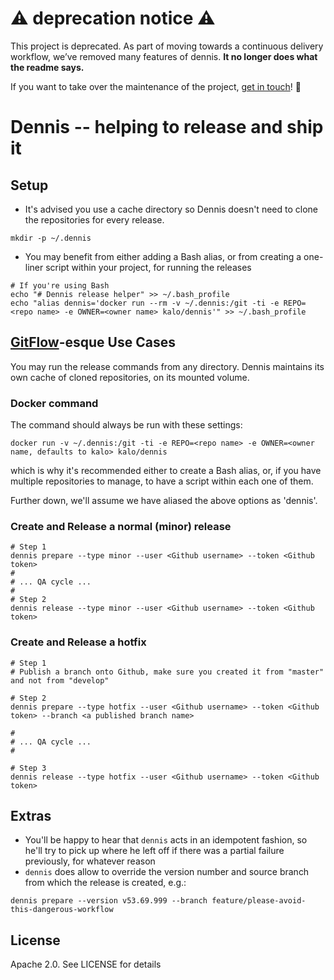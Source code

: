 # ⚠️ deprecation notice ⚠️

This project is deprecated. As part of moving towards a continuous delivery workflow, we’ve removed many features of dennis. **It no longer does what the readme says.**

If you want to take over the maintenance of the project, [get in touch](https://github.com/kalohq/dennis/issues/new)!  🖖

# Dennis -- helping to release and ship it

## Setup

- It's advised you use a cache directory so Dennis doesn't need to clone the repositories for every release.

```
mkdir -p ~/.dennis
```

- You may benefit from either adding a Bash alias, or from creating a one-liner script within your project, for running the releases

```
# If you're using Bash
echo "# Dennis release helper" >> ~/.bash_profile
echo "alias dennis='docker run --rm -v ~/.dennis:/git -ti -e REPO=<repo name> -e OWNER=<owner name> kalo/dennis'" >> ~/.bash_profile
```

## [GitFlow](https://www.atlassian.com/git/tutorials/comparing-workflows/feature-branch-workflow)-esque Use Cases

You may run the release commands from any directory. Dennis maintains its own cache of cloned repositories, on its mounted volume.

### Docker command

The command should always be run with these settings:

```
docker run -v ~/.dennis:/git -ti -e REPO=<repo name> -e OWNER=<owner name, defaults to kalo> kalo/dennis
```

which is why it's recommended either to create a Bash alias, or, if you have multiple repositories to manage, to have a script within each one of them.

Further down, we'll assume we have aliased the above options as 'dennis'.

### Create and Release a normal (minor) release
```
# Step 1
dennis prepare --type minor --user <Github username> --token <Github token>
#
# ... QA cycle ...
#
# Step 2
dennis release --type minor --user <Github username> --token <Github token>
```

### Create and Release a hotfix

```
# Step 1
# Publish a branch onto Github, make sure you created it from "master" and not from "develop"

# Step 2
dennis prepare --type hotfix --user <Github username> --token <Github token> --branch <a published branch name>

#
# ... QA cycle ...
#

# Step 3
dennis release --type hotfix --user <Github username> --token <Github token>
```

## Extras

- You'll be happy to hear that `dennis` acts in an idempotent fashion, so he'll try to pick up where he left off if there was a partial failure previously, for whatever reason
- `dennis` does allow to override the version number and source branch from which the release is created, e.g.:

```
dennis prepare --version v53.69.999 --branch feature/please-avoid-this-dangerous-workflow
```

## License

Apache 2.0. See LICENSE for details
